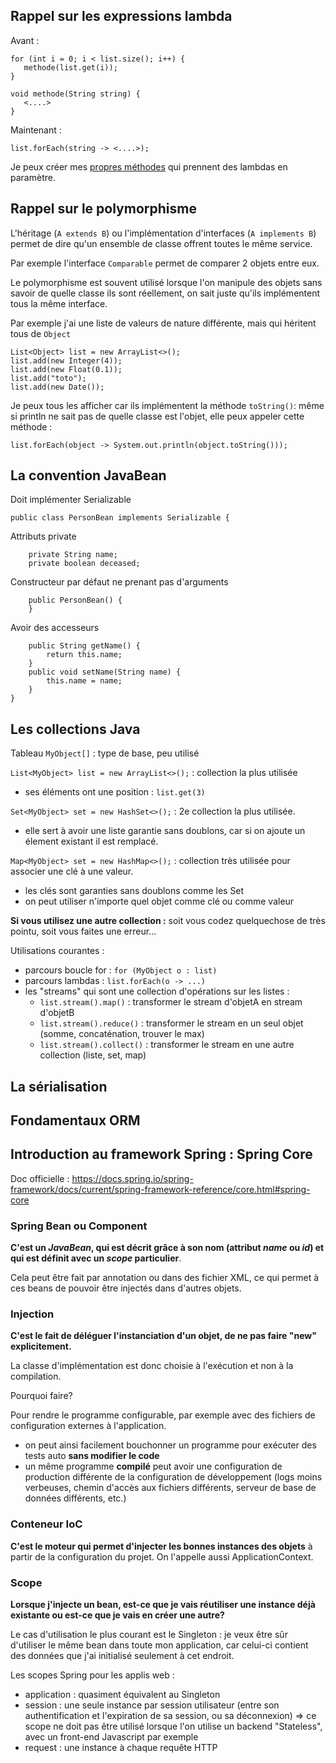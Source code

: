## Rappel sur les expressions lambda

Avant :

    for (int i = 0; i < list.size(); i++) {
       methode(list.get(i));
    }

    void methode(String string) {
       <....>
    }

Maintenant :

    list.forEach(string -> <....>);

Je peux créer mes [propres méthodes](src/org/bca/training/java/basics/Lambdas.java) qui prennent des lambdas en paramètre.



## Rappel sur le polymorphisme

L'héritage (```A extends B```) ou l'implémentation d'interfaces (```A implements B```) permet de dire qu'un ensemble de classe offrent toutes le même service.

Par exemple l'interface ```Comparable``` permet de comparer 2 objets entre eux.

Le polymorphisme est souvent utilisé lorsque l'on manipule des objets sans savoir de quelle classe ils sont réellement, on sait juste qu'ils implémentent tous la même interface.

Par exemple j'ai une liste de valeurs de nature différente, mais qui héritent tous de ```Object```

    List<Object> list = new ArrayList<>();
    list.add(new Integer(4));
    list.add(new Float(0.1));
    list.add("toto");
    list.add(new Date());

Je peux tous les afficher car ils implémentent la méthode ```toString()```: même si println ne sait pas de quelle classe est l'objet, elle peux appeler cette méthode :  

    list.forEach(object -> System.out.println(object.toString()));
    
## La convention JavaBean

Doit implémenter Serializable

    public class PersonBean implements Serializable {

Attributs private

        private String name;
        private boolean deceased;
    
Constructeur par défaut ne prenant pas d'arguments

        public PersonBean() {
        }

Avoir des accesseurs

        public String getName() {
            return this.name;
        }
        public void setName(String name) {
            this.name = name;
        }
    }

## Les collections Java

Tableau ```MyObject[]``` : type de base, peu utilisé

```List<MyObject> list = new ArrayList<>();``` : collection la plus utilisée
* ses éléments ont une position : ```list.get(3)```

```Set<MyObject> set = new HashSet<>();``` : 2e collection la plus utilisée.
* elle sert à avoir une liste garantie sans doublons, car si on ajoute un élement existant il est remplacé.

```Map<MyObject> set = new HashMap<>();``` : collection très utilisée pour associer une clé à une valeur.
* les clés sont garanties sans doublons comme les Set
* on peut utiliser n'importe quel objet comme clé ou comme valeur

**Si vous utilisez une autre collection :**
 soit vous codez quelquechose de très pointu,
soit vous faites une erreur...

Utilisations courantes :
* parcours boucle for : ```for (MyObject o : list)```
* parcours lambdas : ```list.forEach(o -> ...)```
* les "streams" qui sont une collection d'opérations sur les listes : 
  * ```list.stream().map()``` : transformer le stream d'objetA en stream d'objetB
  * ```list.stream().reduce()``` : transformer le stream en un seul objet (somme, concaténation, trouver le max)
  * ```list.stream().collect()``` : transformer le stream en une autre collection (liste, set, map)


## La sérialisation 

## Fondamentaux ORM

## Introduction au framework Spring : Spring Core

Doc officielle : https://docs.spring.io/spring-framework/docs/current/spring-framework-reference/core.html#spring-core

### Spring Bean ou Component
**C'est un _JavaBean_, qui est décrit grâce à son nom (attribut _name_ ou _id_) et qui est définit avec un _scope_ particulier**.

Cela peut être fait par annotation ou dans des fichier XML, ce qui permet à ces beans de pouvoir être injectés dans d'autres objets.  

### Injection
**C'est le fait de déléguer l'instanciation d'un objet, de ne pas faire "new" explicitement.**

La classe d'implémentation est donc choisie à l'exécution et non à la compilation.

Pourquoi faire?

Pour rendre le programme configurable, par exemple avec des fichiers de configuration externes à l'application.
- on peut ainsi facilement bouchonner un programme pour exécuter des tests auto **sans modifier le code**
- un même programme **compilé** peut avoir une configuration de production différente de la configuration de développement (logs moins verbeuses, chemin d'accès aux fichiers différents, serveur de base de données différents, etc.)

### Conteneur IoC

**C'est le moteur qui permet d'injecter les bonnes instances des objets** à partir de la configuration du projet.
On l'appelle aussi ApplicationContext.

### Scope

**Lorsque j'injecte un bean, est-ce que je vais réutiliser une instance déjà existante ou est-ce que je vais en créer une autre?**

Le cas d'utilisation le plus courant est le Singleton : je veux être sûr d'utiliser le même bean dans toute mon application, car celui-ci contient des données que j'ai initialisé seulement à cet endroit.

Les scopes Spring pour les applis web : 
- application : quasiment équivalent au Singleton
- session : une seule instance par session utilisateur (entre son authentification et l'expiration de sa session, ou sa déconnexion)
  => ce scope ne doit pas être utilisé lorsque l'on utilise un backend "Stateless", avec un front-end Javascript par exemple
- request : une instance à chaque requête HTTP

